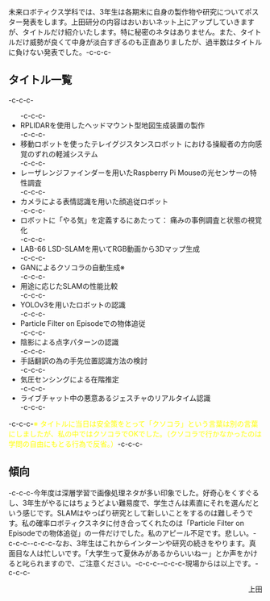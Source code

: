 未来ロボティクス学科では、3年生は各期末に自身の製作物や研究についてポスター発表をします。上田研分の内容はおいおいネット上にアップしていきますが、タイトルだけ紹介いたします。特に秘密のネタはありません。また、タイトルだけ威勢が良くて中身が淡白すぎるのも正直ありましたが、過半数はタイトルに負けない発表でした。-c-c-c-<h2>タイトル一覧</h2>-c-c-c-<ul>-c-c-c- 	<li>RPLIDARを使用したヘッドマウント型地図生成装置の製作</li>-c-c-c- 	<li>移動ロボットを使ったテレイグジスタンスロボット における操縦者の方向感覚のずれの軽減システム</li>-c-c-c- 	<li>レーザレンジファインダーを用いたRaspberry Pi Mouseの光センサーの特性調査</li>-c-c-c- 	<li>カメラによる表情認識を用いた顔追従ロボット</li>-c-c-c- 	<li>ロボットに「やる気」を定義するにあたって： 痛みの事例調査と状態の視覚化</li>-c-c-c- 	<li>LAB-66 LSD-SLAMを用いてRGB動画から3Dマップ生成</li>-c-c-c- 	<li>GANによるクソコラの自動生成※</li>-c-c-c- 	<li>用途に応じたSLAMの性能比較</li>-c-c-c- 	<li>YOLOv3を用いたロボットの認識</li>-c-c-c- 	<li>Particle Filter on Episodeでの物体追従</li>-c-c-c- 	<li>陰影による点字パターンの認識</li>-c-c-c- 	<li>手話翻訳の為の手先位置認識方法の検討</li>-c-c-c- 	<li>気圧センシングによる在階推定</li>-c-c-c- 	<li>ライブチャット中の悪意あるジェスチャのリアルタイム認識</li>-c-c-c-</ul>-c-c-c-<span style="color: #ffff00;">※ タイトルに当日は安全策をとって「クソコラ」という言葉は別の言葉にしましたが、私の中ではクソコラでOKでした。（クソコラで行かなかったのは学問の自由にもとる行為で反省。）</span>-c-c-c-<h2>傾向</h2>-c-c-c-今年度は深層学習で画像処理ネタが多い印象でした。好奇心をくすぐるし、3年生がやるにはちょうどよい難易度で、学生さんは素直にそれを選んだという感じです。SLAMはやっぱり研究として新しいことをするのは難しそうです。私の確率ロボティクスネタに付き合ってくれたのは「Particle Filter on Episodeでの物体追従」の一件だけでした。私のアピール不足です。悲しい。-c-c-c--c-c-c-なお、3年生はこれからインターンや研究の続きをやります。真面目な人は忙しいです。「大学生って夏休みがあるからいいねー」とか声をかけると叱られますので、ご注意ください。-c-c-c--c-c-c-現場からは以上です。-c-c-c-<p style="text-align: right;">上田</p>
